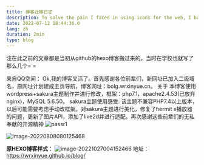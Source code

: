 ```yaml
---
title: 博客迁移日志
description: To solve the pain I faced in using icons for the web, I built several tools to make the DX better.
date: 2022-07-12 18:44:36.0
lang: zh
duration: 2min
type: blog
---
```


注在此之前的文章都是当初从github的hexo博客搬过来的，当时在学校也就写了那么几个= =

来自QQ空间：
Ok,我的博客又活了。首先感谢各位前辈们，新网址已加入二级域名，原网址计划建成主页导航，博客网址：bolg.wrxinyue.cn。
关于
本博客使用wordpress+sakura主题制作并进行修改，框架：php7.1，apache2.4.53(已放弃nginx)，MySQL 5.6.50。
sakura主题使用感受:
该主题不兼容PHP7.4以上版本，以后可能需要考虑手动改框架。对sakura主题进行美化，修复了hermit x播放器的问题，更新了图片API，添加了live2d并进行适配。再次感谢这些前辈们的无私奉献的开源精神
![passr1](https://wrxinyue.oss-cn-hongkong.aliyuncs.com/img/passr1.png)

![image-20220808080125468](https://cdn.jsdelivr.net/gh/WRXinYue/PictureCDN/img/image-20220808080125468.png)

**原HEXO博客样式：**
![image-20221027004152466](https://wrxinyue.oss-cn-hongkong.aliyuncs.com/img/image-20221027004152466.png)
地址：https://wrxinyue.github.io/blog/
